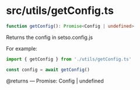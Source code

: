 # src/utils/getConfig.ts

```ts
function getConfig(): Promise<Config | undefined>
```

Returns the config in setso.config.js

For example:

```ts
import { getConfig } from './utils/getConfig.ts'

const config = await getConfig()
```

@returns — Promise: Config | undefined
